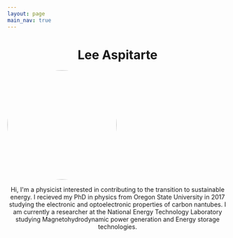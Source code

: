 ```yaml
---
layout: page
main_nav: true
---
```


<!-- ![alt text]({{ site.baseurl }}/assets/me.png "Profile Picture"){:.profile} -->

<h1 style="text-align:center"> Lee Aspitarte</h1>


<img src="{{ site.baseurl }}/assets/me.png" style = "border-radius: 50%;width:250px;">


<p style="text-align:center">
Hi, I'm a physicist interested in contributing to the transition to sustainable energy. I recieved my PhD in physics from Oregon State University in 2017 studying the electronic and optoelectronic properties of carbon nantubes. I am currently a researcher at the National Energy Technology Laboratory studying Magnetohydrodynamic power generation and Energy storage technologies. 
</p>



